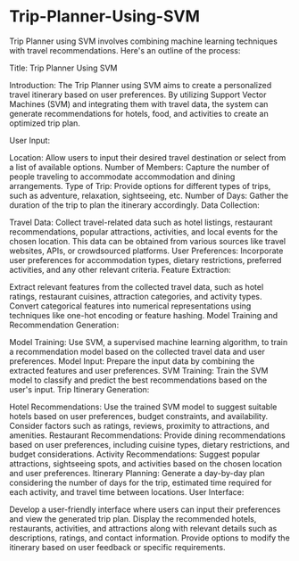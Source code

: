 # Trip-Planner-Using-SVM

Trip Planner using SVM involves combining machine learning techniques with travel recommendations. Here's an outline of the process:

Title: Trip Planner Using SVM

Introduction:
The Trip Planner using SVM aims to create a personalized travel itinerary based on user preferences. By utilizing Support Vector Machines (SVM) and integrating them with travel data, the system can generate recommendations for hotels, food, and activities to create an optimized trip plan.

User Input:

Location: Allow users to input their desired travel destination or select from a list of available options.
Number of Members: Capture the number of people traveling to accommodate accommodation and dining arrangements.
Type of Trip: Provide options for different types of trips, such as adventure, relaxation, sightseeing, etc.
Number of Days: Gather the duration of the trip to plan the itinerary accordingly.
Data Collection:

Travel Data: Collect travel-related data such as hotel listings, restaurant recommendations, popular attractions, activities, and local events for the chosen location. This data can be obtained from various sources like travel websites, APIs, or crowdsourced platforms.
User Preferences: Incorporate user preferences for accommodation types, dietary restrictions, preferred activities, and any other relevant criteria.
Feature Extraction:

Extract relevant features from the collected travel data, such as hotel ratings, restaurant cuisines, attraction categories, and activity types.
Convert categorical features into numerical representations using techniques like one-hot encoding or feature hashing.
Model Training and Recommendation Generation:

Model Training: Use SVM, a supervised machine learning algorithm, to train a recommendation model based on the collected travel data and user preferences.
Model Input: Prepare the input data by combining the extracted features and user preferences.
SVM Training: Train the SVM model to classify and predict the best recommendations based on the user's input.
Trip Itinerary Generation:

Hotel Recommendations: Use the trained SVM model to suggest suitable hotels based on user preferences, budget constraints, and availability. Consider factors such as ratings, reviews, proximity to attractions, and amenities.
Restaurant Recommendations: Provide dining recommendations based on user preferences, including cuisine types, dietary restrictions, and budget considerations.
Activity Recommendations: Suggest popular attractions, sightseeing spots, and activities based on the chosen location and user preferences.
Itinerary Planning: Generate a day-by-day plan considering the number of days for the trip, estimated time required for each activity, and travel time between locations.
User Interface:

Develop a user-friendly interface where users can input their preferences and view the generated trip plan.
Display the recommended hotels, restaurants, activities, and attractions along with relevant details such as descriptions, ratings, and contact information.
Provide options to modify the itinerary based on user feedback or specific requirements.
